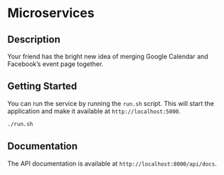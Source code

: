 # Microservices

## Description

Your friend has the bright new idea of merging Google Calendar and Facebook’s event page together.

## Getting Started

You can run the service by running the `run.sh` script.
This will start the application and make it available at `http://localhost:5000`.

```bash
./run.sh
```

## Documentation

The API documentation is available at `http://localhost:8000/api/docs`.
